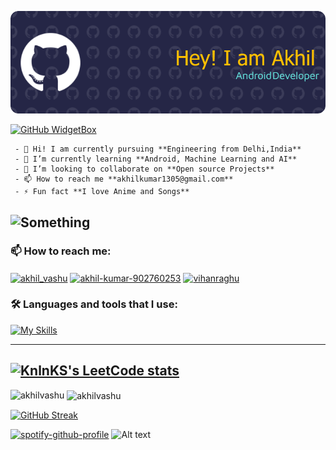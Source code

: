 ![something](https://raw.githubusercontent.com/Akhilvashu/Akhilvashu/test/github-header-image.png)

[![GitHub WidgetBox](https://github-widgetbox.vercel.app/api/profile?username=akhilvashu&data=followers,repositories,stars,commits&theme=serika)](https://github.com/Jurredr/github-widgetbox)



     - 👋 Hi! I am currently pursuing **Engineering from Delhi,India**
     - 🌱 I’m currently learning **Android, Machine Learning and AI**
     - 👯 I’m looking to collaborate on **Open source Projects**
     - 📫 How to reach me **akhilkumar1305@gmail.com**
     - ⚡ Fun fact **I love Anime and Songs**
![Something](https://komarev.com/ghpvc/?username=akhillvashu&style=for-the-badge)
-----

<h3 align="left">📫   How to reach me:</h3>
<p align="left">
<a href="https://twitter.com/akhil_vashu" target="blank"><img align="center" src="https://img.shields.io/badge/Twitter-%231DA1F2.svg?style=for-the-badge&logo=Twitter&logoColor=white" alt="akhil_vashu" /></a>
<a href="https://linkedin.com/in/akhil-kumar-902760253" target="blank"><img align="center" src="https://raw.githubusercontent.com/rahuldkjain/github-profile-readme-generator/master/src/images/icons/Social/linked-in-alt.svg" alt="akhil-kumar-902760253" height="30" width="40" /></a>
<a href="https://t.me/Vihanraghu" target="blank"><img align="center" src="https://img.shields.io/badge/Telegram-2CA5E0?style=for-the-badge&logo=telegram&logoColor=white" alt="vihanraghu" /></a>
</p>

<h3 align="left">🛠️   Languages and tools that I use:</h3>

[![My Skills](https://skillicons.dev/icons?i=aws,java,py,c,cpp,css,html,js,idea,vs,heroku,linux,git,github,docker,,gitlab,mongodb,mysql,redis,react,stackoverflow,vim&theme=dark)](https://skillicons.dev)

-----
[![KnlnKS's LeetCode stats](https://leetcode-stats-six.vercel.app/?username=Akhilvashu&theme=dark)](https://github.com/KnlnKS/leetcode-stats)
-----
<p><img align="left" src="https://github-readme-stats.vercel.app/api/top-langs?username=akhilvashu&show_icons=true&theme=dark&locale=en&layout=compact" alt="akhilvashu" /></p>

<p>&nbsp;<img align="center" src="https://github-readme-stats.vercel.app/api?username=akhilvashu&show_icons=true&theme=dark&locale=en" alt="akhilvashu" /></p>

[![GitHub Streak](https://github-readme-streak-stats.herokuapp.com?user=Akhilvashu&theme=dark)](https://git.io/streak-stats)

[![spotify-github-profile](https://spotify-github-profile.vercel.app/api/view?uid=31j6grlk4bu2g6vlij6kuwdm2vje&cover_image=true&theme=novatorem&show_offline=false&background_color=121212&bar_color=53b14f&bar_color_cover=true)](https://spotify-github-profile.vercel.app/api/view?uid=31j6grlk4bu2g6vlij6kuwdm2vje&redirect=true) ![Alt text](https://spotify-recently-played-readme.vercel.app/api?user=31j6grlk4bu2g6vlij6kuwdm2vje&count=2&width=300)
